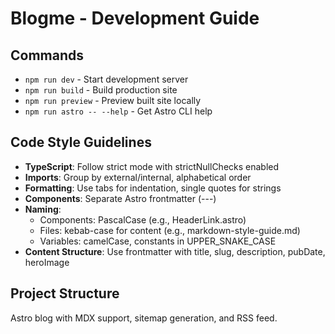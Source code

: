 # Blogme - Development Guide

## Commands

- `npm run dev` - Start development server
- `npm run build` - Build production site
- `npm run preview` - Preview built site locally
- `npm run astro -- --help` - Get Astro CLI help

## Code Style Guidelines

- **TypeScript**: Follow strict mode with strictNullChecks enabled
- **Imports**: Group by external/internal, alphabetical order
- **Formatting**: Use tabs for indentation, single quotes for strings
- **Components**: Separate Astro frontmatter (---)
- **Naming**:
  - Components: PascalCase (e.g., HeaderLink.astro)
  - Files: kebab-case for content (e.g., markdown-style-guide.md)
  - Variables: camelCase, constants in UPPER_SNAKE_CASE
- **Content Structure**: Use frontmatter with title, slug, description, pubDate, heroImage

## Project Structure

Astro blog with MDX support, sitemap generation, and RSS feed.
